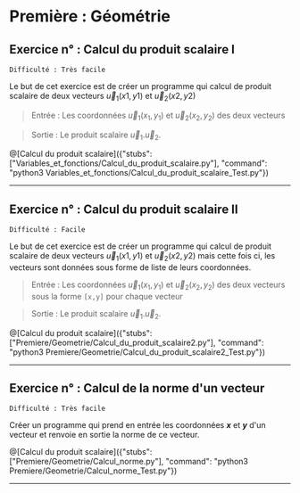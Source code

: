 # Première : Géométrie

## Exercice n° : Calcul du produit scalaire I
`Difficulté : Très facile`  

Le but de cet exercice est de créer un programme qui calcul de produit scalaire de deux vecteurs $`\vec u_1 (x1,y1)`$ et $`\vec u_2 (x2,y2)`$

> Entrée : Les coordonnées $`\vec u_1 (x_1,y_1)`$ et $`\vec u_2 (x_2,y_2)`$ des deux vecteurs

> Sortie : Le produit scalaire $`\vec u_1 .\vec u_2`$.

@[Calcul du produit scalaire]({"stubs": ["Variables_et_fonctions/Calcul_du_produit_scalaire.py"], "command": "python3 Variables_et_fonctions/Calcul_du_produit_scalaire_Test.py"})

---

## Exercice n° : Calcul du produit scalaire II
`Difficulté : Facile`  

Le but de cet exercice est de créer un programme qui calcul de produit scalaire de deux vecteurs $`\vec u_1 (x1,y1)`$ et $`\vec u_2 (x2,y2)`$ mais cette fois ci, les vecteurs sont données sous forme de liste de leurs coordonnées.

> Entrée : Les coordonnées $`\vec u_1 (x_1,y_1)`$ et $`\vec u_2 (x_2,y_2)`$ des deux vecteurs sous la forme `[x,y]` pour chaque vecteur

> Sortie : Le produit scalaire $`\vec u_1 .\vec u_2`$.

@[Calcul du produit scalaire]({"stubs": ["Premiere/Geometrie/Calcul_du_produit_scalaire2.py"], "command": "python3 Premiere/Geometrie/Calcul_du_produit_scalaire2_Test.py"})

---

## Exercice n° : Calcul de la norme d'un vecteur
`Difficulté : Très facile`

Créer un programme qui prend en entrée les coordonnées ***x*** et ***y*** d'un vecteur et renvoie en sortie la norme de ce vecteur.

@[Calcul du produit scalaire]({"stubs": ["Premiere/Geometrie/Calcul_norme.py"], "command": "python3 Premiere/Geometrie/Calcul_norme_Test.py"})

---

